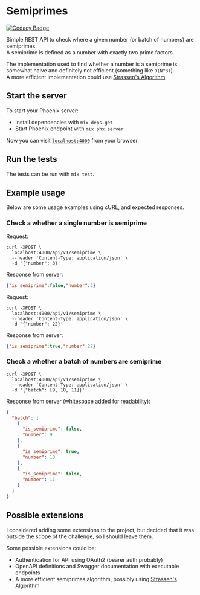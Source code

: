 # Semiprimes

[![Codacy Badge](https://app.codacy.com/project/badge/Grade/c05a36aacfc2424e81909b97d7fe132c)](https://www.codacy.com/gh/mjftw/phoenix-semiprimes/dashboard?utm_source=github.com&amp;utm_medium=referral&amp;utm_content=mjftw/phoenix-semiprimes&amp;utm_campaign=Badge_Grade)

Simple REST API to check where a given number (or batch of numbers) are semiprimes.  
A semiprime is defined as a number with exactly two prime factors.

The implementation used to find whether a number is a semiprime is somewhat naive and definitely not
efficient (something like `O(N^3)`).  
A more efficient implementation could use [Strassen's Algorithm](https://en.wikipedia.org/wiki/Strassen_algorithm).

## Start the server

To start your Phoenix server:

* Install dependencies with `mix deps.get`
* Start Phoenix endpoint with `mix phx.server`

Now you can visit [`localhost:4000`](http://localhost:4000) from your browser.

## Run the tests

The tests can be run with `mix test`.

## Example usage

Below are some usage examples using cURL, and expected responses.

### Check a whether a single number is semiprime

Request:

```shell
curl -XPOST \
  localhost:4000/api/v1/semiprime \
  --header 'Content-Type: application/json' \
  -d '{"number": 3}'
```

Response from server:

```json
{"is_semiprime":false,"number":3}
```

Request:

```shell
curl -XPOST \
  localhost:4000/api/v1/semiprime \
  --header 'Content-Type: application/json' \
  -d '{"number": 22}'
```

Response from server:

```json
{"is_semiprime":true,"number":22}
```

### Check a whether a batch of numbers are semiprime

```shell
curl -XPOST \
  localhost:4000/api/v1/semiprime \
  --header 'Content-Type: application/json' \
  -d '{"batch": [9, 10, 11]}'
```

Response from server (whitespace added for readability):

```json
{
  "batch": [
    {
      "is_semiprime": false,
      "number": 9
    },
    {
      "is_semiprime": true,
      "number": 10
    },
    {
      "is_semiprime": false,
      "number": 11
    }
  ]
}
```

## Possible extensions

I considered adding some extensions to the project, but decided that it was outside the scope of the
challenge, so I should leave them.

Some possible extensions could be:

* Authentication for API using OAuth2 (bearer auth probably)
* OpenAPI definitions and Swagger documentation with executable endpoints
* A more efficient semiprimes algorithm, possibly using [Strassen's Algorithm](https://en.wikipedia.org/wiki/Strassen_algorithm)

